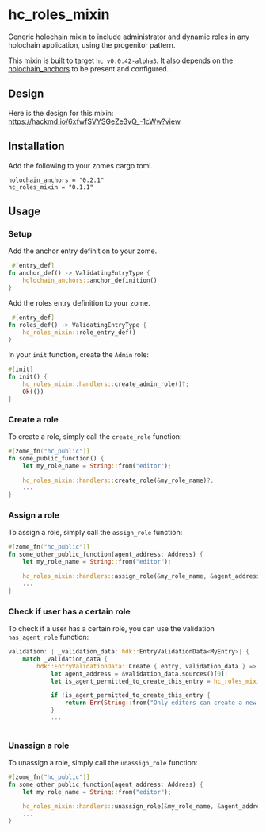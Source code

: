 # hc_roles_mixin

Generic holochain mixin to include administrator and dynamic roles in any holochain application, using the progenitor pattern.

This mixin is built to target `hc v0.0.42-alpha3`. It also depends on the [holochain_anchors](https://github.com/holochain/holochain_anchors) to be present and configured.

## Design

Here is the design for this mixin: https://hackmd.io/6xfwfSVYSGeZe3vQ_-1cWw?view.

## Installation

Add the following to your zomes cargo toml.

```
holochain_anchors = "0.2.1"
hc_roles_mixin = "0.1.1"
```

## Usage

### Setup

Add the anchor entry definition to your zome.

```rust
 #[entry_def]
fn anchor_def() -> ValidatingEntryType {
    holochain_anchors::anchor_definition()
}
```

Add the roles entry definition to your zome.

```rust
 #[entry_def]
fn roles_def() -> ValidatingEntryType {
    hc_roles_mixin::role_entry_def()
}
```

In your `init` function, create the `Admin` role:

```rust
#[init]
fn init() {
    hc_roles_mixin::handlers::create_admin_role()?;
    Ok(())
}
```

### Create a role

To create a role, simply call the `create_role` function:

```rust
#[zome_fn("hc_public")]
fn some_public_function() {
    let my_role_name = String::from("editor");

    hc_roles_mixin::handlers::create_role(&my_role_name)?;
    ...
}
```

### Assign a role

To assign a role, simply call the `assign_role` function:

```rust
#[zome_fn("hc_public")]
fn some_other_public_function(agent_address: Address) {
    let my_role_name = String::from("editor");

    hc_roles_mixin::handlers::assign_role(&my_role_name, &agent_address)?;
    ...
}
```

### Check if user has a certain role

To check if a user has a certain role, you can use the validation `has_agent_role` function:

```rust
validation: | _validation_data: hdk::EntryValidationData<MyEntry>| {
    match _validation_data {
        hdk::EntryValidationData::Create { entry, validation_data } => {
            let agent_address = &validation_data.sources()[0];
            let is_agent_permitted_to_create_this_entry = hc_roles_mixin::validaton::has_agent_role(&agent_address, String::from("editor"))?;

            if !is_agent_permitted_to_create_this_entry {
                return Err(String::from("Only editors can create a new entry"));
            }
            ...
            

```

### Unassign a role

To unassign a role, simply call the `unassign_role` function:

```rust
#[zome_fn("hc_public")]
fn some_other_public_function(agent_address: Address) {
    let my_role_name = String::from("editor");

    hc_roles_mixin::handlers::unassign_role(&my_role_name, &agent_address)?;
    ...
}
```